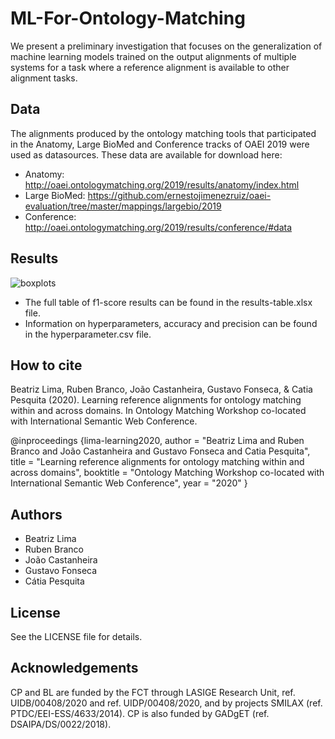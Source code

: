 # ML-For-Ontology-Matching

We present a preliminary investigation that focuses on the generalization of machine learning models trained on the output alignments of multiple systems for a task where a reference alignment is available to other alignment tasks.

## Data
The alignments produced by the ontology matching tools that participated in the Anatomy, Large BioMed and Conference tracks of OAEI 2019 were used as datasources.
These data are available for download here:
 - Anatomy: http://oaei.ontologymatching.org/2019/results/anatomy/index.html
 - Large BioMed: https://github.com/ernestojimenezruiz/oaei-evaluation/tree/master/mappings/largebio/2019
 - Conference: http://oaei.ontologymatching.org/2019/results/conference/#data
 
## Results
![boxplots](https://user-images.githubusercontent.com/43668147/89839601-08435900-db66-11ea-98a1-6ecd04adb34b.png)

 - The full table of f1-score results can be found in the results-table.xlsx file.
 - Information on hyperparameters, accuracy and precision can be found in the hyperparameter.csv file.
 
 ## How to cite
 
Beatriz Lima, Ruben Branco, João Castanheira, Gustavo Fonseca, & Catia Pesquita (2020). Learning reference alignments for ontology matching within and across domains. In Ontology Matching Workshop co-located with International Semantic Web Conference.
 
@inproceedings {lima-learning2020,
    author    = "Beatriz Lima and Ruben Branco and João Castanheira and Gustavo Fonseca and Catia Pesquita",
    title     = "Learning reference alignments for ontology matching within and across domains",
    booktitle = "Ontology Matching Workshop co-located with International Semantic Web Conference",
    year      = "2020"
}


## Authors
- Beatriz Lima
- Ruben Branco
- João Castanheira
- Gustavo Fonseca
- Cátia Pesquita

## License
See the LICENSE file for details.

## Acknowledgements
CP and BL are funded by the FCT through LASIGE Research Unit, ref. UIDB/00408/2020 and ref. UIDP/00408/2020, and by projects SMILAX (ref. PTDC/EEI-ESS/4633/2014). CP is also funded by GADgET (ref. DSAIPA/DS/0022/2018).
